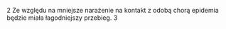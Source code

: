 2 Ze względu na mniejsze narażenie na kontakt z odobą chorą epidemia będzie miała łagodniejszy przebieg.
3 
